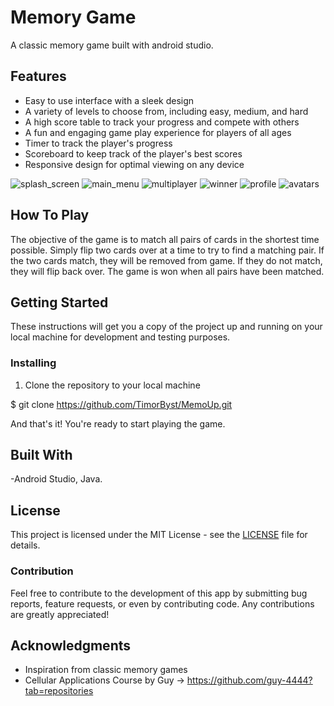 # Memory Game

A classic memory game built with android studio.

## Features

- Easy to use interface with a sleek design
- A variety of levels to choose from, including easy, medium, and hard
- A high score table to track your progress and compete with others
- A fun and engaging game play experience for players of all ages
- Timer to track the player's progress
- Scoreboard to keep track of the player's best scores
- Responsive design for optimal viewing on any device

![splash_screen](https://user-images.githubusercontent.com/68230270/218258424-e1794f51-f829-4578-8a71-13b552615c09.png)
![main_menu](https://user-images.githubusercontent.com/68230270/218258184-f83cdf7e-9c48-4d76-bb5d-e24cb15bb0a1.png)
![multiplayer](https://user-images.githubusercontent.com/68230270/218258427-edf8caba-0f0b-4667-8ab8-8523660b2989.png)
![winner](https://user-images.githubusercontent.com/68230270/218258425-99931ef5-2c77-441f-a11f-77f375e793d4.png)
![profile](https://user-images.githubusercontent.com/68230270/218258426-15eb4fcd-c287-4650-a4fb-66131e899fad.png)
![avatars](https://user-images.githubusercontent.com/68230270/218258428-d4e04a2c-9b07-4ea2-bde8-7d8272ceeb51.png)




## How To Play

The objective of the game is to match all pairs of cards in the shortest time possible.
Simply flip two cards over at a time to try to find a matching pair.
If the two cards match, they will be removed from game. 
If they do not match, they will flip back over.
The game is won when all pairs have been matched.

## Getting Started

These instructions will get you a copy of the project up and running on your local machine for development and testing purposes.

### Installing

1. Clone the repository to your local machine

$ git clone https://github.com/TimorByst/MemoUp.git


And that's it! You're ready to start playing the game.


## Built With

-Android Studio, Java.

## License

This project is licensed under the MIT License - see the [LICENSE](LICENSE) file for details.

### Contribution

Feel free to contribute to the development of this app by submitting bug reports, feature requests, or even by contributing code.
Any contributions are greatly appreciated!

## Acknowledgments

- Inspiration from classic memory games
- Cellular Applications Course by Guy -> https://github.com/guy-4444?tab=repositories
